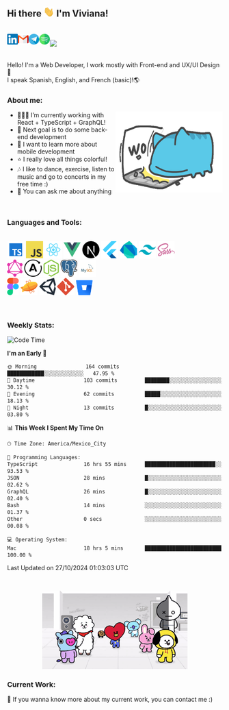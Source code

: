 <!--**vivavv/vivavv** -->

## Hi there <img src="images/hi.gif" width="25px"> I'm Viviana!

<br/>
<!-- Buttons -->
<a href="https://www.linkedin.com/in/vivianavrc/">
  <img align="left" alt="LinkedIn" title="LinkedIn" height="25" width="25" src="images/linkedn-img.svg">
</a>
<a href="mailto:vivianavrc27@gmail.com">
 <img align="left" alt="Gmail" title="Gmail" height="25" width="25" src="images/gmail-img.svg">
</a>
<a href="https://t.me/vivavv">
 <img align="left" alt="Telegram" title="Telegram" height="25" width="25" src="images/telegram-img.svg">
</a>
<a href="https://open.spotify.com/user/vivavv">
 <img align="left" alt="Spotify" title="Spotify" height="25" width="25" src="images/spotify-img.svg">
</a>
</span>

![](https://komarev.com/ghpvc/?username=vivavv&color=blueviolet&label=views)

<br />
<span>
Hello! I'm a Web Developer, I work mostly with Front-end and UX/UI Design👾 <br/> I speak Spanish, English, and French (basic)!🌎
</span>

<!-- Description -->

### About me:

<img src="images/capoo-work.gif" width="250" height="190" align="right" alt="capoo-work-gif"/>

- 👩🏻‍💻 I’m currently working with React + TypeScript + GraphQL!
- 🚀 Next goal is to do some back-end development
- 🔎 I want to learn more about mobile development
- ⭐️ I really love all things colorful!
- 🎶 I like to dance, exercise, listen to music and go to concerts in my free time :)
- 💬 You can ask me about anything

<br />
<!-- Languages and Tools -->

### Languages and Tools:

<br />
<code><img height="40" src="images/typescript-icon.png" alt="typescript"></code>
<code><img height="40" src="images/javascript-icon.png" alt="javascript"></code>
<code><img height="40" src="images/react-icon.png" alt="react"></code>
<code><img height="40" src="images/vue-icon.png" alt="vue"></code>
<code><img height="40" src="images/nextjs-icon.png" alt="nextjs"></code>
<code><img height="40" src="images/flutter-icon.svg" alt="flutter"></code>
<code><img height="40" src="images/dartlang-icon.svg" alt="dart"></code>
<code><img height="40" src="images/tailwind-css-icon.png" alt="tailwind"></code>
<code><img height="40" src="images/sass-icon.png" alt="sass"></code>
<br />
<code><img height="40" src="images/graphql-icon.svg" alt="graphql"></code>
<code><img height="40" src="images/apollo-icon.svg" alt="apollo"></code>
<code><img height="40" src="images/nodejs-icon.svg" alt="node"></code>
<code><img height="40" src="images/postgresql-icon.svg" alt="postgres"></code>
<code><img height="40" src="images/mysql-icon.png" alt="mysql"></code>
<br />
<code><img height="40" src="images/figma-icon.png" alt="figma"></code>
<code><img height="40" src="images/zeplin-icon.svg" alt="zeplin"></code>
<code><img height="40" src="images/unity-icon.svg" alt="unity"></code>
<code><img height="40" src="images/git-icon.svg" alt="git"></code>
<code><img height="35" src="images/bitbucket-icon.svg" alt="bitbucket"></code>
<br />



<br />
<br />

<!-- Stats -->

<!-- ### My GitHub Stats:

<img src="images/capoo-error.gif" width="230" height="170" alt="capoo-error-gif" align="right"/>

[![Anurag's github stats](https://github-readme-stats.vercel.app/api?username=vivianafd&count_private=true&show_icons=true&theme=material-palenight)](https://github.com/anuraghazra/github-readme-stats)

<br /> -->

### Weekly Stats:

<!--START_SECTION:waka-->
![Code Time](http://img.shields.io/badge/Code%20Time-3%2C302%20hrs%208%20mins-blue)

**I'm an Early 🐤** 

```text
🌞 Morning                164 commits         ████████████░░░░░░░░░░░░░   47.95 % 
🌆 Daytime                103 commits         ████████░░░░░░░░░░░░░░░░░   30.12 % 
🌃 Evening                62 commits          █████░░░░░░░░░░░░░░░░░░░░   18.13 % 
🌙 Night                  13 commits          █░░░░░░░░░░░░░░░░░░░░░░░░   03.80 % 
```


📊 **This Week I Spent My Time On** 

```text
🕑︎ Time Zone: America/Mexico_City

💬 Programming Languages: 
TypeScript               16 hrs 55 mins      ███████████████████████░░   93.53 % 
JSON                     28 mins             █░░░░░░░░░░░░░░░░░░░░░░░░   02.62 % 
GraphQL                  26 mins             █░░░░░░░░░░░░░░░░░░░░░░░░   02.40 % 
Bash                     14 mins             ░░░░░░░░░░░░░░░░░░░░░░░░░   01.37 % 
Other                    0 secs              ░░░░░░░░░░░░░░░░░░░░░░░░░   00.08 % 

💻 Operating System: 
Mac                      18 hrs 5 mins       █████████████████████████   100.00 % 
```


 Last Updated on 27/10/2024 01:03:03 UTC
<!--END_SECTION:waka-->

<br />
<p align="center">
  <img width="340" height="183" alt="bt21-gif" src="images/bt21-go-go.gif">
</p>

### Current Work:

📣 If you wanna know more about my current work, you can contact me :)
